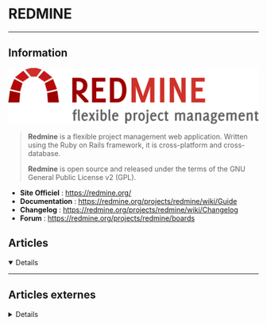 # REDMINE
---

## <i class="fa-solid fa-hashtag"></i> Information

![Logo](../../_media/apps/redmine/redmine_logo.png ':size=250 :no-zoom')


> <i class="fa-solid fa-quote-left"></i> **Redmine** is a flexible project management web application. Written using the Ruby on Rails framework, it is cross-platform and cross-database.
>
> **Redmine** is open source and released under the terms of the GNU General Public License v2 (GPL). <i class="fa-solid fa-quote-left fa-rotate-180"></i>


- <i class="fa-solid fa-globe"></i> **Site Officiel** : https://redmine.org/
- <i class="fa-solid fa-book"></i> **Documentation** : https://redmine.org/projects/redmine/wiki/Guide
- <i class="fa-solid fa-file-circle-question"></i> **Changelog** : https://redmine.org/projects/redmine/wiki/Changelog
- <i class="fas fa-comments"></i> **Forum** : https://redmine.org/projects/redmine/boards



## <i class="fa-regular fa-newspaper"></i> Articles

<details open>

</details>

---

## <i class="fa-solid fa-glasses"></i> Articles externes

<details>

- [Debian 9 64 bits – Installation Redmine](https://memos.nadus.fr/debian-9-64-bits-installation-redmine/)
- [How To Install and Configure Redmine on CentOS 7](https://linuxize.com/post/how-to-install-and-configure-redmine-on-centos-7/)
- [How to Install and Configure Redmine on CentOS 8](https://linuxize.com/post/how-to-install-and-configure-redmine-on-centos-8/)
- [How To Install and Configure Redmine on Debian 9](https://linuxize.com/post/how-to-install-and-configure-redmine-on-debian-9/)
- [How To Install and Configure Redmine on Ubuntu 18.04](https://linuxize.com/post/how-to-install-and-configure-redmine-on-ubuntu-18-04/)
- [How To Install Redmine on CentOS 7](https://www.rosehosting.com/blog/how-to-install-redmine-on-centos-7/)
- [How to Install Redmine on CentOS 8](https://www.rosehosting.com/blog/how-to-install-redmine-on-centos-8/)
- [How To Install Redmine on Ubuntu 16.04](https://www.rosehosting.com/blog/how-to-install-redmine-on-ubuntu-16-04/)
- [How to Install Redmine on Ubuntu 18.04](https://www.rosehosting.com/blog/how-to-install-redmine-on-ubuntu-18-04/)
- [How to install Redmine Project Management Software on Ubuntu 20.04](https://www.howtoforge.com/how-to-install-redmine-on-ubuntu-20-04/)
- [How to Install Redmine Project Management Tool on Ubuntu 18.04 LTS](https://www.howtoforge.com/how-to-install-and-configure-redmine-on-ubuntu-1804/)
- [Installation d'une application de gestion de projets](https://www.ksh-linux.info/systeme/redmine/installation-d-une-application-de-gestion-de-projets)

</details>
